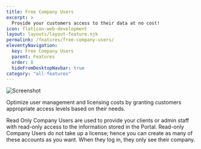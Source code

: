 ```yaml
---
title: Free Company Users
excerpt: >
  Provide your customers access to their data at no cost!
icon: flaticon-web-development
layout: layouts/layout-feature.njk
permalink: /features/free-company-users/
eleventyNavigation:
  key: Free Company Users
  parent: Features
  order: 8
  hideFromDesktopNavbar: true
category: "all-features"
---
```


<img class="img-fluid mb-4" src="/assets/migrated/expirations.png" alt="Screenshot">

Optimize user management and licensing costs by granting customers appropriate access levels based on their needs.

Read Only Company Users are used to provide your clients or admin staff with read-only access to the information stored in the Portal. Read-only Company Users do not take up a license; hence you can create as many of these accounts as you want. When they log in, they only see their company.
